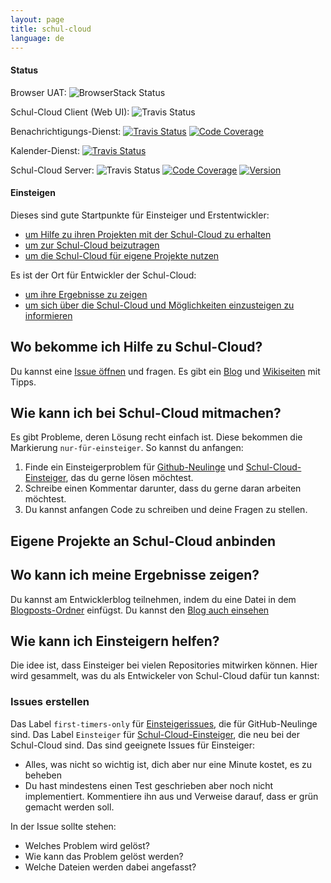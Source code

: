 ```yaml
---
layout: page
title: schul-cloud
language: de
---
```


#### Status

Browser UAT: ![BrowserStack Status](https://www.browserstack.com/automate/badge.svg?badge_key=YUtLUkI4RnI3T1dneHhLM0dpUjBRVVhUbG9tWFlRU3VkZS9MOEFJY0NNcz0tLWY0ZjFwV3BKb2E1Y3VHdXBjS1NuZUE9PQ==--4071bcd5f79b0aa168ca3ee05f763ccd222a3581)

Schul-Cloud Client (Web UI): ![Travis Status](https://travis-ci.org/schul-cloud/schulcloud-client.svg?branch=production)

Benachrichtigungs-Dienst: [![Travis Status](https://travis-ci.org/schul-cloud/node-notification-service.svg?branch=master)](https://travis-ci.org/schulcloud/node-notification-service) [![Code Coverage](https://img.shields.io/codecov/c/github/schul-cloud/node-notification-service/master.svg)](https://codecov.io/gh/schul-cloud/node-notification-service)

Kalender-Dienst: [![Travis Status](https://travis-ci.org/schul-cloud/schulcloud-calendar.svg?branch=master)](https://travis-ci.org/schul-cloud/schulcloud-calendar)

Schul-Cloud Server: ![Travis Status](https://travis-ci.org/schul-cloud/schulcloud-server.svg?branch=production)
[![Code Coverage](https://img.shields.io/codecov/c/github/schul-cloud/schulcloud-server/master.svg)](https://codecov.io/github/schulcloud/schulcloud-server?branch=master)
[![Version](https://img.shields.io/github/release/schul-cloud/schulcloud-server.svg)](https://github.com/schulcloud/schulcloud-server/releases)

#### Einsteigen

Dieses sind gute Startpunkte für Einsteiger und Erstentwickler:

- [um Hilfe zu ihren Projekten mit der Schul-Cloud zu erhalten][hilfe]
- [um zur Schul-Cloud beizutragen][mitmachen]
- [um die Schul-Cloud für eigene Projekte nutzen][anbinden]

Es ist der Ort für Entwickler der Schul-Cloud:

- [um ihre Ergebnisse zu zeigen][bloggen]
- [um sich über die Schul-Cloud und Möglichkeiten einzusteigen zu informieren][helfen]

Wo bekomme ich Hilfe zu Schul-Cloud?
------------------------------------
[hilfe]: #wo-bekomme-ich-hilfe-zu-schul-cloud

Du kannst eine [Issue öffnen][new-issue] und fragen.
Es gibt ein [Blog][blog] und [Wikiseiten][wiki-1] mit Tipps.

Wie kann ich bei Schul-Cloud mitmachen?
---------------------------------------
[mitmachen]: #wie-kann-ich-bei-schul-cloud-mitmachen

Es gibt Probleme, deren Lösung recht einfach ist.
Diese bekommen die Markierung `nur-für-einsteiger`.
So kannst du anfangen:

1. Finde ein Einsteigerproblem für [Github-Neulinge][einsteigerissues] und [Schul-Cloud-Einsteiger][Schul-Cloud-Einsteiger], das du gerne lösen möchtest.
2. Schreibe einen Kommentar darunter, dass du gerne daran arbeiten möchtest.
3. Du kannst anfangen Code zu schreiben und deine Fragen zu stellen.

Eigene Projekte an Schul-Cloud anbinden
--------------------------------------
[anbinden]: #eigene-projekte-an-schul-cloud-anbinden

Wo kann ich meine Ergebnisse zeigen?
------------------------------------
[bloggen]: #wo-kann-ich-meine-ergebnisse-zeigen

Du kannst am Entwicklerblog teilnehmen, indem du eine Datei in dem
[Blogposts-Ordner][blog-posts] einfügst.
Du kannst den [Blog auch einsehen][blog]

Wie kann ich Einsteigern helfen?
--------------------------------
[helfen]: #wie-kann-ich-einsteigern-helfen

Die idee ist, dass Einsteiger bei vielen Repositories mitwirken können.
Hier wird gesammelt, was du als Entwickeler von Schul-Cloud dafür tun kannst:

### Issues erstellen

Das Label `first-timers-only` für [Einsteigerissues][einsteigerissues], die für GitHub-Neulinge sind.
Das Label `Einsteiger` für [Schul-Cloud-Einsteiger][Schul-Cloud-Einsteiger], die neu bei der Schul-Cloud sind.
Das sind geeignete Issues für Einsteiger:

- Alles, was nicht so wichtig ist, dich aber nur eine Minute kostet, es zu beheben
- Du hast mindestens einen Test geschrieben aber noch nicht implementiert. Kommentiere ihn aus und Verweise darauf, dass er grün gemacht werden soll.

In der Issue sollte stehen:

- Welches Problem wird gelöst?
- Wie kann das Problem gelöst werden?
- Welche Dateien werden dabei angefasst?

[portal]: https://schul-cloud.github.io
[einsteigerissues]: https://github.com/search?utf8=%E2%9C%93&q=org%3Aschul-cloud+state%3Aopen+label%3A%22first-timers-only%22&type=Issues&ref=searchresults
[blog-posts]: https://github.com/schul-cloud/schul-cloud.github.io/blob/master/dev/_posts
[blog]: dev
[wiki-1]: https://github.com/schul-cloud/schulcloud-server/wiki/
[new-issue]: https://github.com/schul-cloud/schul-cloud.github.io/issues/new
[Schul-Cloud-Einsteiger]: https://github.com/search?utf8=%E2%9C%93&q=org%3Aschul-cloud+state%3Aopen+label%3A%22Einsteiger%22&type=Issues&ref=searchresults
